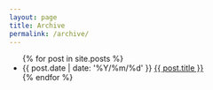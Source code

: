 ```yaml
---
layout: page
title: Archive
permalink: /archive/
---
```



<ul>
  {% for post in site.posts %}
    <li>
        <span class="date">{{ post.date | date: '%Y/%m/%d' }}</span>
        <a href="{{ post.url }}">{{ post.title }}</a>
    </li>
  {% endfor %}
</ul>
